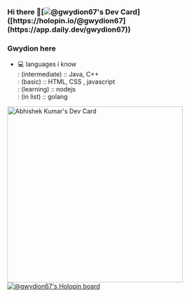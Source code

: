 ### Hi there 👋[![@gwydion67's Dev Card]([https://holopin.me/gwydion67](https://api.daily.dev/devcards/2e57308cbca44557aa034d9a3d90170d.png?r=hi0))]([https://holopin.io/@gwydion67](https://app.daily.dev/gwydion67))
### Gwydion here 
- 💻 languages i know <br>
  : (intermediate) :: Java, C++ <br>
  : (basic) :: HTML, CSS , javascript <br>
  : (learning) :: nodejs <br>
  : (in list) :: golang <br>


<a href="https://app.daily.dev/gwydion67"><img src="https://api.daily.dev/devcards/2e57308cbca44557aa034d9a3d90170d.png?r=hi0" width="400" alt="Abhishek Kumar's Dev Card"/></a>
[![@gwydion67's Holopin board](https://holopin.me/gwydion67)](https://holopin.io/@gwydion67)

<!--
**gwydion67/gwydion67** is a ✨ _special_ ✨ repository because its `README.md` (this file) appears on your GitHub profile.

Here are some ideas to get you started:

- 🔭 I’m currently working on ...
- 🌱 I’m currently learning ...
- 👯 I’m looking to collaborate on ...
- 🤔 I’m looking for help with ...
- 💬 Ask me about ...
- 📫 How to reach me: ...
- 😄 Pronouns: ...
- ⚡ Fun fact: ...
-->
